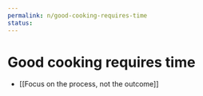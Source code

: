 ```yaml
---
permalink: n/good-cooking-requires-time
status: 
---
```

# Good cooking requires time

- [[Focus on the process, not the outcome]]
